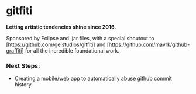 # gitfiti

**Letting artistic tendencies shine since 2016.**

Sponsored by Eclipse and .jar files, with a special shoutout to [https://github.com/gelstudios/gitfiti] and [https://github.com/mavrk/github-graffiti] for all the incredible foundational work.

### Next Steps:
- Creating a mobile/web app to automatically abuse github commit history.
